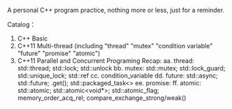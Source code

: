 A personal C++ program practice, nothing more or less, just for a reminder.

Catalog：

1. C++ Basic
2. C++11 Multi-thread (including "thread" "mutex" "condition variable"  "future" "promise" "atomic")
3. C++11 Parallel and Concurrent Programing Recap:
 aa. thread: std::thread; std::lock; std::unlock
 bb. mutex: std::mutex; std::lock_guard; std::unique_lock; std::ref
 cc. condition_variable
 dd. future: std::async; std::future<int>; .get(); std::packaged_task<>
 ee. promise:
 ff. atomic: std::atomic<bool>; std::atomic<void*>; std::atomic_flag; memory_order_acq_rel; compare_exchange_strong/weak()
